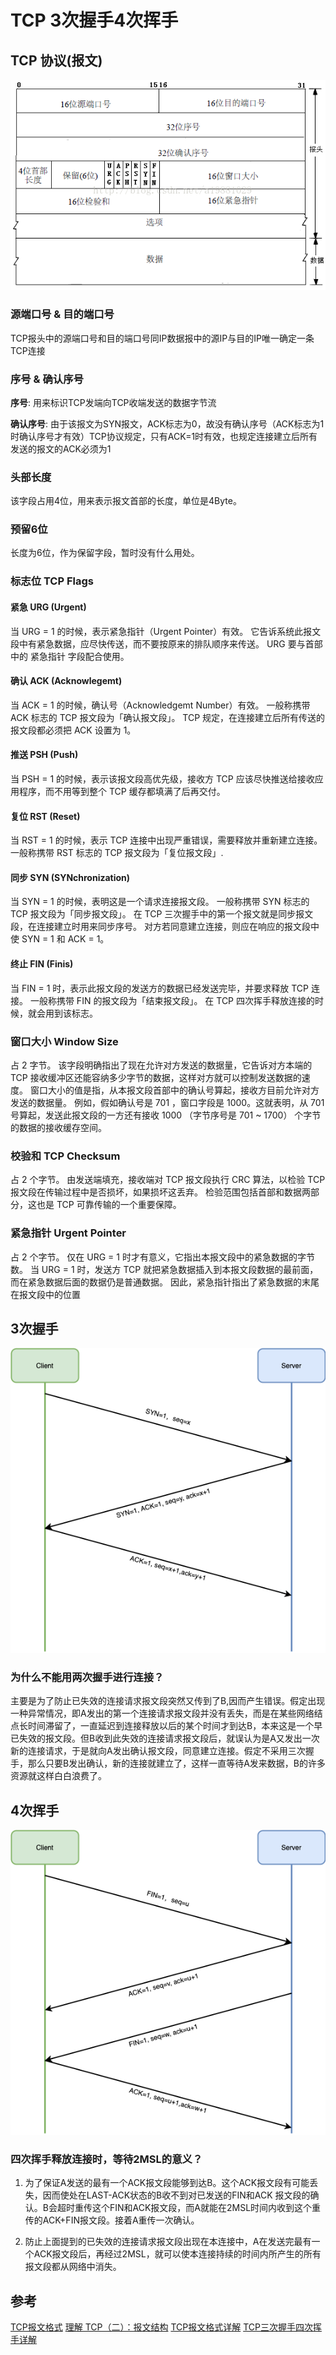 # TCP 3次握手4次挥手

## TCP 协议(报文)

![TCP报文格式](./_images/TCP报文格式.png)

### 源端口号 & 目的端口号

TCP报头中的源端口号和目的端口号同IP数据报中的源IP与目的IP唯一确定一条TCP连接

### 序号 & 确认序号

**序号**: 用来标识TCP发端向TCP收端发送的数据字节流

**确认序号**: 由于该报文为SYN报文，ACK标志为0，故没有确认序号（ACK标志为1时确认序号才有效）TCP协议规定，只有ACK=1时有效，也规定连接建立后所有发送的报文的ACK必须为1

### 头部长度

该字段占用4位，用来表示报文首部的长度，单位是4Byte。

### 预留6位

长度为6位，作为保留字段，暂时没有什么用处。

### 标志位 TCP Flags

#### 紧急 URG (Urgent)

当 URG = 1 的时候，表示紧急指针（Urgent Pointer）有效。
它告诉系统此报文段中有紧急数据，应尽快传送，而不要按原来的排队顺序来传送。
URG 要与首部中的 紧急指针 字段配合使用。

#### 确认 ACK (Acknowlegemt)

当 ACK = 1 的时候，确认号（Acknowledgemt Number）有效。
一般称携带 ACK 标志的 TCP 报文段为「确认报文段」。
TCP 规定，在连接建立后所有传送的报文段都必须把 ACK 设置为 1。

#### 推送 PSH (Push)

当 PSH = 1 的时候，表示该报文段高优先级，接收方 TCP 应该尽快推送给接收应用程序，而不用等到整个 TCP 缓存都填满了后再交付。

#### 复位 RST (Reset)

当 RST = 1 的时候，表示 TCP 连接中出现严重错误，需要释放并重新建立连接。
一般称携带 RST 标志的 TCP 报文段为「复位报文段」.

#### 同步 SYN (SYNchronization)

当 SYN = 1 的时候，表明这是一个请求连接报文段。
一般称携带 SYN 标志的 TCP 报文段为「同步报文段」。
在 TCP 三次握手中的第一个报文就是同步报文段，在连接建立时用来同步序号。
对方若同意建立连接，则应在响应的报文段中使 SYN = 1 和 ACK = 1。

#### 终止 FIN (Finis)

当 FIN = 1 时，表示此报文段的发送方的数据已经发送完毕，并要求释放 TCP 连接。
一般称携带 FIN 的报文段为「结束报文段」。
在 TCP 四次挥手释放连接的时候，就会用到该标志。

### 窗口大小 Window Size

占 2 字节。
该字段明确指出了现在允许对方发送的数据量，它告诉对方本端的 TCP 接收缓冲区还能容纳多少字节的数据，这样对方就可以控制发送数据的速度。
窗口大小的值是指，从本报文段首部中的确认号算起，接收方目前允许对方发送的数据量。
例如，假如确认号是 701 ，窗口字段是 1000。这就表明，从 701 号算起，发送此报文段的一方还有接收 1000 （字节序号是 701 ~ 1700） 个字节的数据的接收缓存空间。

### 校验和 TCP Checksum

占 2 个字节。
由发送端填充，接收端对 TCP 报文段执行 CRC 算法，以检验 TCP 报文段在传输过程中是否损坏，如果损坏这丢弃。
检验范围包括首部和数据两部分，这也是 TCP 可靠传输的一个重要保障。

### 紧急指针 Urgent Pointer

占 2 个字节。
仅在 URG = 1 时才有意义，它指出本报文段中的紧急数据的字节数。
当 URG = 1 时，发送方 TCP 就把紧急数据插入到本报文段数据的最前面，而在紧急数据后面的数据仍是普通数据。
因此，紧急指针指出了紧急数据的末尾在报文段中的位置

## 3次握手

![TCP3次握手](./_images/TCP3次握手.png)

### 为什么不能用两次握手进行连接？

主要是为了防止已失效的连接请求报文段突然又传到了B,因而产生错误。假定出现一种异常情况，即A发出的第一个连接请求报文段并没有丢失，而是在某些网络结 点长时间滞留了，一直延迟到连接释放以后的某个时间才到达B，本来这是一个早已失效的报文段。但B收到此失效的连接请求报文段后，就误认为是A又发出一次 新的连接请求，于是就向A发出确认报文段，同意建立连接。假定不采用三次握手，那么只要B发出确认，新的连接就建立了，这样一直等待A发来数据，B的许多 资源就这样白白浪费了。

## 4次挥手

![TCP4次挥手](./_images/TCP4次挥手.png)

### 四次挥手释放连接时，等待2MSL的意义？

1. 为了保证A发送的最有一个ACK报文段能够到达B。这个ACK报文段有可能丢失，因而使处在LAST-ACK状态的B收不到对已发送的FIN和ACK 报文段的确认。B会超时重传这个FIN和ACK报文段，而A就能在2MSL时间内收到这个重传的ACK+FIN报文段。接着A重传一次确认。

2. 防止上面提到的已失效的连接请求报文段出现在本连接中，A在发送完最有一个ACK报文段后，再经过2MSL，就可以使本连接持续的时间内所产生的所有报文段都从网络中消失。

## 参考

[TCP报文格式](https://www.cnblogs.com/shineyoung/p/10656914.html)
[理解 TCP（二）：报文结构](https://www.jianshu.com/p/421dd948a42a)
[TCP报文格式详解](https://www.cnblogs.com/feng9exe/p/8058891.html)
[TCP三次握手四次挥手详解](https://zhuanlan.zhihu.com/p/40013850)
